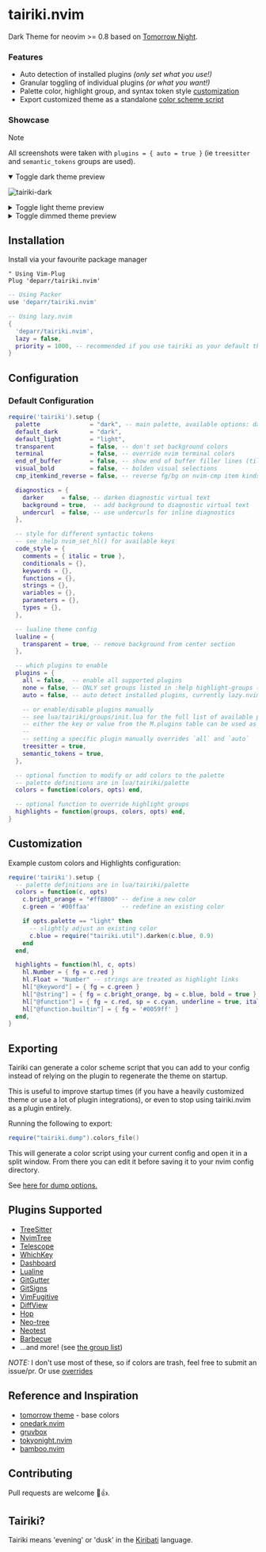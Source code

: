 <h1 align="left">
tairiki.nvim
</h1>

Dark Theme for neovim >= 0.8 based on [Tomorrow Night](https://github.com/chriskempson/tomorrow-theme).
### Features
  * Auto detection of installed plugins *(only set what you use!)*
  * Granular toggling of individual plugins *(or what you want!)*
  * Palette color, highlight group, and syntax token style [customization](#customization)
  * Export customized theme as a standalone [color scheme script](#exporting)

### Showcase
> [!NOTE]
> All screenshots were taken with `plugins = { auto = true }` (ie `treesitter` and `semantic_tokens` groups are used).
<details open>
<summary>Toggle dark theme preview</summary>

![tairiki-dark](https://github.com/user-attachments/assets/a0ab1738-6afe-41d8-900b-c7fdfb880b55)

</details>
<details closed>
<summary>Toggle light theme preview</summary>

![tairiki-light](https://github.com/user-attachments/assets/c0a14657-fa3a-47a5-9942-3aa028169224)

</details>
<details closed>
<summary>Toggle dimmed theme preview</summary>

![tairiki-dimmed](https://github.com/user-attachments/assets/61fe5d55-d019-463d-999c-6ed4584381f0)

</details>

## Installation
Install via your favourite package manager
```vim
" Using Vim-Plug
Plug 'deparr/tairiki.nvim'
```

```lua
-- Using Packer
use 'deparr/tairiki.nvim'
```

```lua
-- Using lazy.nvim
{
  'deparr/tairiki.nvim',
  lazy = false,
  priority = 1000, -- recommended if you use tairiki as your default theme
}
```

## Configuration

### Default Configuration
```lua
require('tairiki').setup {
  palette              = "dark", -- main palette, available options: dark, light, dimmed, tomorrow, light_legacy
  default_dark         = "dark",
  default_light        = "light",
  transparent          = false, -- don't set background colors
  terminal             = false, -- override nvim terminal colors
  end_of_buffer        = false, -- show end of buffer filler lines (tildes)
  visual_bold          = false, -- bolden visual selections
  cmp_itemkind_reverse = false, -- reverse fg/bg on nvim-cmp item kinds

  diagnostics = {
    darker     = false, -- darken diagnostic virtual text
    background = true,  -- add background to diagnostic virtual text
    undercurl  = false, -- use undercurls for inline diagnostics
  },

  -- style for different syntactic tokens
  -- see :help nvim_set_hl() for available keys
  code_style = {
    comments = { italic = true },
    conditionals = {},
    keywords = {},
    functions = {},
    strings = {},
    variables = {},
    parameters = {},
    types = {},
  },

  -- lualine theme config
  lualine = {
    transparent = true, -- remove background from center section
  },

  -- which plugins to enable
  plugins = {
    all = false,  -- enable all supported plugins
    none = false, -- ONLY set groups listed in :help highlight-groups (see lua/tairiki/groups/neovim.lua). Manually enabled plugins will also be ignored
    auto = false, -- auto detect installed plugins, currently lazy.nvim only

    -- or enable/disable plugins manually
    -- see lua/tairiki/groups/init.lua for the full list of available plugins
    -- either the key or value from the M.plugins table can be used as the key here
    --
    -- setting a specific plugin manually overrides `all` and `auto`
    treesitter = true,
    semantic_tokens = true,
  },

  -- optional function to modify or add colors to the palette
  -- palette definitions are in lua/tairiki/palette
  colors = function(colors, opts) end,

  -- optional function to override highlight groups
  highlights = function(groups, colors, opts) end,
}
```
## Customization

Example custom colors and Highlights configuration:

```lua
require('tairiki').setup {
  -- palette definitions are in lua/tairiki/palette
  colors = function(c, opts)
    c.bright_orange = "#ff8800" -- define a new color
    c.green = '#00ffaa'         -- redefine an existing color

    if opts.palette == "light" then
      -- slightly adjust an existing color
      c.blue = require("tairiki.util").darken(c.blue, 0.9)
    end
  end,

  highlights = function(hl, c, opts)
    hl.Number = { fg = c.red }
    hl.Float = "Number" -- strings are treated as highlight links
    hl["@keyword"] = { fg = c.green }
    hl["@string"] = { fg = c.bright_orange, bg = c.blue, bold = true }
    hl["@function"] = { fg = c.red, sp = c.cyan, underline = true, italic = true }
    hl["@function.builtin"] = { fg = '#0059ff' }
  end,
}
```

## Exporting

Tairiki can generate a color scheme script that you can add to your config instead of
relying on the plugin to regenerate the theme on startup.

This is useful to improve startup times (if you have a heavily customized theme or use a lot of plugin integrations),
or even to stop using tairiki.nvim as a plugin entirely.

Running the following to export:
```lua
require("tairiki.dump").colors_file()
```
This will generate a color script using your current config and open it in a split window.
From there you can edit it before saving it to your nvim config directory.

See [here for dump options.](https://github.com/deparr/tairiki.nvim/blob/master/lua/tairiki/dump.lua#L5)

## Plugins Supported
  + [TreeSitter](https://github.com/nvim-treesitter/nvim-treesitter)
  + [NvimTree](https://github.com/kyazdani42/nvim-tree.lua)
  + [Telescope](https://github.com/nvim-telescope/telescope.nvim)
  + [WhichKey](https://github.com/folke/which-key.nvim)
  + [Dashboard](https://github.com/glepnir/dashboard-nvim)
  + [Lualine](https://github.com/hoob3rt/lualine.nvim)
  + [GitGutter](https://github.com/airblade/vim-gitgutter)
  + [GitSigns](https://github.com/lewis6991/gitsigns.nvim)
  + [VimFugitive](https://github.com/tpope/vim-fugitive)
  + [DiffView](https://github.com/sindrets/diffview.nvim)
  + [Hop](https://github.com/phaazon/hop.nvim)
  + [Neo-tree](https://github.com/nvim-neo-tree/neo-tree.nvim)
  + [Neotest](https://github.com/nvim-neotest/neotest)
  + [Barbecue](https://github.com/utilyre/barbecue.nvim)
  + ...and more! (see [the group list](lua/tairiki/groups/init.lua))
  <!-- TODO + [Mini](https://github.com/echasnovski/mini.nvim) -->

_NOTE:_ I don't use most of these, so if colors are trash, feel free to submit an issue/pr. Or use [overrides](#customization)

## Reference and Inspiration
  * [tomorrow theme](https://github.com/chriskempson/tomorrow-theme) -
	base colors
  * [onedark.nvim](https://github.com/navarasu/onedark.nvim)
  * [gruvbox](https://github.com/morhetz/gruvbox)
  * [tokyonight.nvim](https://github.com/folke/tokyonight.nvim)
  * [bamboo.nvim](https://github.com/ribru17/bamboo.nvim)

## Contributing

Pull requests are welcome 🎉👍.

## Tairiki?
Tairiki means 'evening' or 'dusk' in the [Kiribati](https://en.wikipedia.org/wiki/Kiribati) language.

